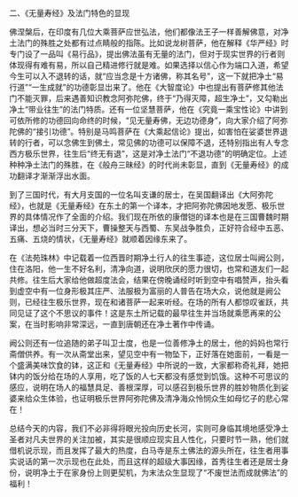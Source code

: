 二、《无量寿经》及法门特色的显现

​     佛涅槃后，在印度有几位大乘菩萨应世弘法，他们都像法王子一样善解佛意，对净土法门的殊胜之处都有过点睛般的指陈。比如说龙树菩萨，他在解释《华严经》时专门设了一品叫《易行品》，提出佛法虽有无量的法门，但对于现实世界的行者则体现得有难有易，所以自己精进修行就是难。如果选择以信心作为端口入道，希望今生可以入不退转的话，就“应当念是十方诸佛，称其名号”，这一下就把净土“易行道”“一生成就”的功德彰显岀来了。他在《大智度论》中也提出有菩萨修其他法门不能灭罪，后来遇善知识教念阿弥陀佛，终于“乃得灭障，超生净土”，又勾勒出净土“带业往生”的法门特质。还有一位坚慧菩萨，他在《究竟一乘宝性论》中讲到可依所修的功德回向命终的时候，“见无量寿佛，无边功德身”，向大家介绍了阿弥陀佛的“接引功德”。特别是马鸣菩萨在《大乘起信论》提出，如害怕在娑婆世界退转的行者，可以念佛生到佛土，常见佛的功德可以保障不退，还特别指出有人专念西方极乐世界，往生后“终无有退”，这是对净土法门“不退功德”的明确定位。上述种种净土法门的殊胜，在《般舟三昧经》的时代尚未彰显，直到《无量寿经》的成功翻译才渐渐浮出水面。

​     到了三国时代，有大月支国的一位名叫支谦的居士，在吴国翻译出《大阿弥陀经》，也就是《无量寿经》在东土的第一个译本，才把阿弥陀佛因地发愿、极乐世界的具体情况作了全面的介绍。我们现在所依的康僧铠的译本也是在三国曹魏时期译出，想必当时三分天下，曹操整天与西蜀、东吴战争胜负，正好符合经中五恶、五痛、五烧的情状，《无量寿经》就顺着因缘东来了。

​     在《法苑珠林》中记载着一位西晋时期净土行人的往生事迹，这位居士叫阙公则，住在洛阳，他一生不好名利，清净向道，说明欣厌的愿力很切，也常和道友们一起共修。往生后大家给他做超度法会，结果在傍晚诵经时听到空中有唱赞声，抬头看到虚空中有一位身形极其庄严、法服极为富丽的人普告在场大众，说他就是阙公则，已经往生极乐世界，现在和诸菩萨一起来听经。在场的所有人都惊叹雀跃，共同见证了这个不思议的事件！这是东土所记载的最早往生并当场就乘愿再来的公案，在当时影响非常深远，一直到唐朝还在净土著作中传诵。

​     阙公则还有一位追随的弟子叫卫士度，也是一位善修净土的居士，他的妈妈也常行斋僧供养。有一次从斋堂出来，望见空中有一物坠下，正好落在她面前，一看是一个盛满美味饮食的钵，这正和《无量寿经》中所说的一致，大家都称奇礼拜，她把钵内的饭分给在场的人享用，吃了饭的人七天都没有感觉到饥饿。这种不可思议的感应，说明在场人的福慧具足、善根深厚，可以感召到极乐世界的胜妙物质化到娑婆来给众生体验，也证明极乐世界阿弥陀佛及清净海众怜悯众生如母忆子的悲心常在！

​     总结今天的内容，我们不必非得将眼光投向历史长河，实则可身临其境地感受净土圣者对凡夫世界的关注加被，其实是很顺应现实且人性化，只要时节一熟，他们就借机说示现，而且发挥了最大的热度，白马寺是东土佛法的源头所在，往生者用事实说话的第一次示现也在此处，而且这样的超级大事因缘，首秀往生者还是居士身份，说明净土于在家身份上则更契机，为末法众生显现了“不废世法而成就佛法”的福利！